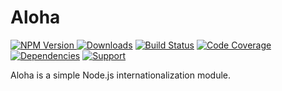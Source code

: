 # Aloha

[![NPM Version](https://img.shields.io/npm/v/aloha.svg) ![Downloads](https://img.shields.io/npm/dm/aloha.svg)](https://npmjs.org/package/aloha)
[![Build Status](https://img.shields.io/travis/lighterio/aloha.svg)](https://travis-ci.org/lighterio/aloha)
[![Code Coverage](https://img.shields.io/coveralls/lighterio/aloha/master.svg)](https://coveralls.io/r/lighterio/aloha)
[![Dependencies](https://img.shields.io/david/lighterio/aloha.svg)](https://david-dm.org/lighterio/aloha)
[![Support](https://img.shields.io/gratipay/Lighter.io.svg)](https://gratipay.com/Lighter.io/)

Aloha is a simple Node.js internationalization module.

